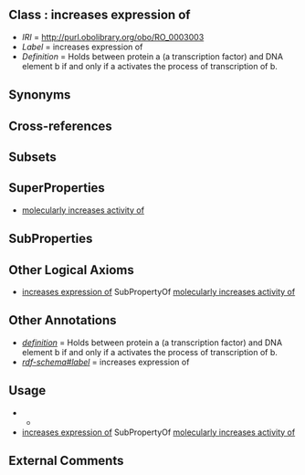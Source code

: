 
## Class : increases expression of

 * *IRI* = http://purl.obolibrary.org/obo/RO_0003003
 * *Label* = increases expression of
 * *Definition* = Holds between protein a (a transcription factor) and DNA element b if and only if a activates the process of transcription of b.

## Synonyms


## Cross-references


## Subsets


## SuperProperties

 * [molecularly increases activity of](../../RO/50/RO_0002450.md)

## SubProperties


## Other Logical Axioms

 * [increases expression of](../../RO/03/RO_0003003.md) SubPropertyOf [molecularly increases activity of](../../RO/50/RO_0002450.md)

## Other Annotations

 * *[definition](../../IAO/15/IAO_0000115.md)* = Holds between protein a (a transcription factor) and DNA element b if and only if a activates the process of transcription of b.
 * *[rdf-schema#label](../../el/rdf-schema#label.md)* = increases expression of

## Usage

 * -
 * [increases expression of](../../RO/03/RO_0003003.md) SubPropertyOf [molecularly increases activity of](../../RO/50/RO_0002450.md)

## External Comments

